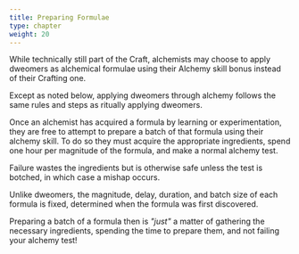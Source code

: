 ```yaml
---
title: Preparing Formulae
type: chapter
weight: 20
---
```


While technically still part of the Craft, alchemists may choose to apply dweomers as alchemical formulae using their Alchemy skill bonus instead of their Crafting one.

Except as noted below, applying dweomers through alchemy follows the same rules and steps as ritually applying dweomers.

Once an alchemist has acquired a formula by learning or experimentation, they are free to attempt to prepare a batch of that formula using their alchemy skill.
To do so they must acquire the appropriate ingredients, spend one hour per magnitude of the formula, and make a normal alchemy test.

Failure wastes the ingredients but is otherwise safe unless the test is botched, in which case a mishap occurs.

Unlike dweomers, the magnitude, delay, duration, and batch size of each formula is fixed, determined when the formula was first discovered.

Preparing a batch of a formula then is _"just"_ a matter of gathering the necessary ingredients, spending the time to prepare them, and not failing your alchemy test!
